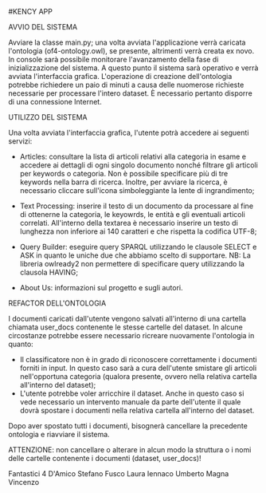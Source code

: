 #KENCY APP

AVVIO DEL SISTEMA

Avviare la classe main.py; una volta avviata l'applicazione verrà caricata l'ontologia (of4-ontology.owl), se presente, altrimenti verrà creata ex novo. In console sarà possibile monitorare l'avanzamento della fase di inizializzazione del sistema. A questo punto il sistema sarà operativo e verrà avviata l'interfaccia grafica.
L'operazione di creazione dell'ontologia potrebbe richiedere un paio di minuti a causa delle nuomerose richieste necessarie per processare l'intero dataset. È necessario pertanto disporre di una connessione Internet.


UTILIZZO DEL SISTEMA

Una volta avviata l'interfaccia grafica, l'utente potrà accedere ai seguenti servizi:

- Articles: consultare la lista di articoli relativi alla categoria in esame e accedere ai dettagli di ogni singolo documento nonché filtrare gli articoli per keywords o categoria. Non è possibile specificare più di tre keywords nella barra di ricerca. Inoltre, per avviare la ricerca, è necessario cliccare sull'icona simboleggiante la lente di ingrandimento;

- Text Processing: inserire il testo di un documento da processare al fine di ottenerne la categoria, le keyowrds, le entità e gli eventuali articoli correlati. All'interno della textarea è necessario inserire un testo di lunghezza non inferiore ai 140 caratteri e che rispetta la codifica UTF-8;

- Query Builder: eseguire query SPARQL utilizzando le clausole SELECT e ASK in quanto le uniche due che abbiamo scelto di supportare. 
NB: La libreria owlready2 non permettere di specificare query utilizzando la clausola HAVING;

- About Us: informazioni sul progetto e sugli autori.


REFACTOR DELL'ONTOLOGIA

I documenti caricati dall'utente vengono salvati all'interno di una cartella chiamata user_docs contenente le stesse cartelle del dataset.
In alcune circostanze potrebbe essere necessario ricreare nuovamente l'ontologia in quanto: 

- Il classificatore non è in grado di riconoscere correttamente i documenti forniti in input. In questo caso sarà a cura dell'utente smistare gli articoli nell'opportuna categoria (qualora presente, ovvero nella relativa cartella all'interno del dataset);
- L'utente potrebbe voler arricchire il dataset. Anche in questo caso si vede necessario un intervento manuale da parte dell'utente il quale dovrà spostare i documenti nella relativa cartella all'interno del dataset.

Dopo aver spostato tutti i documenti, bisognerà cancellare la precedente ontologia e riavviare il sistema. 

ATTENZIONE: non cancellare o alterare in alcun modo la struttura o i nomi delle cartelle contenente i documenti (dataset, user_docs)!

Fantastici 4
D'Amico Stefano
Fusco Laura
Iennaco Umberto
Magna Vincenzo